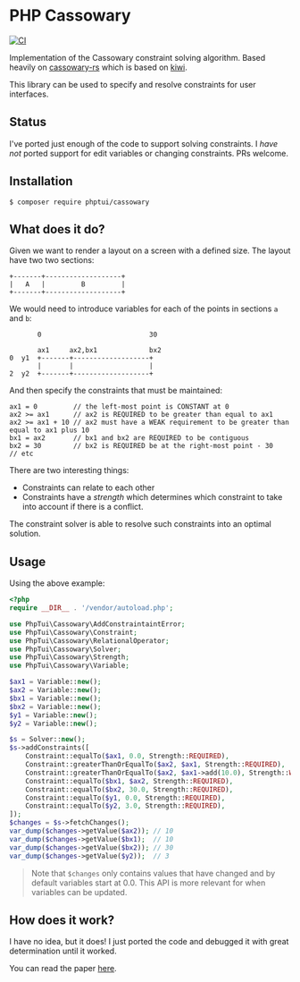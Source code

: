 PHP Cassowary
=============

[![CI](https://github.com/php-tui/cassowary/actions/workflows/ci.yml/badge.svg)](https://github.com/php-tui/cassowary/actions/workflows/ci.yml)

Implementation of the Cassowary constraint solving algorithm. Based heavily on
[cassowary-rs](https://github.com/dylanede/cassowary-rs) which is based on
[kiwi](https://github.com/nucleic/kiwi).

This library can be used to specify and resolve constraints for user
interfaces.

Status
------

I've ported just enough of the code to support solving constraints. I _have
not_ ported support for edit variables or changing constraints. PRs welcome.

Installation
------------

```
$ composer require phptui/cassowary
```

What does it do?
----------------

Given we want to render a layout on a screen with a defined size. The layout
have two two sections:

```
+-------+-------------------+
|   A   |         B         |
+-------+-------------------+
```

We would need to introduce variables for each of the points in sections `a` and `b`:

```
       0                           30

       ax1     ax2,bx1             bx2
0  y1  +-------+-------------------+
       |       |                   |
2  y2  +-------+-------------------+
```

And then specify the constraints that must be maintained:

```
ax1 = 0         // the left-most point is CONSTANT at 0
ax2 >= ax1      // ax2 is REQUIRED to be greater than equal to ax1
ax2 >= ax1 + 10 // ax2 must have a WEAK requirement to be greater than equal to ax1 plus 10
bx1 = ax2       // bx1 and bx2 are REQUIRED to be contiguous
bx2 = 30        // bx2 is REQUIRED be at the right-most point - 30
// etc
```

There are two interesting things:

- Constraints can relate to each other
- Constraints have a _strength_ which determines which constraint to take into
  account if there is a conflict.

The constraint solver is able to resolve such constraints into an optimal
solution.

Usage
-----

Using the above example:

```php
<?php
require __DIR__ . '/vendor/autoload.php';

use PhpTui\Cassowary\AddConstraintaintError;
use PhpTui\Cassowary\Constraint;
use PhpTui\Cassowary\RelationalOperator;
use PhpTui\Cassowary\Solver;
use PhpTui\Cassowary\Strength;
use PhpTui\Cassowary\Variable;

$ax1 = Variable::new();
$ax2 = Variable::new();
$bx1 = Variable::new();
$bx2 = Variable::new();
$y1 = Variable::new();
$y2 = Variable::new();

$s = Solver::new();
$s->addConstraints([
    Constraint::equalTo($ax1, 0.0, Strength::REQUIRED),
    Constraint::greaterThanOrEqualTo($ax2, $ax1, Strength::REQUIRED),
    Constraint::greaterThanOrEqualTo($ax2, $ax1->add(10.0), Strength::WEAK),
    Constraint::equalTo($bx1, $ax2, Strength::REQUIRED),
    Constraint::equalTo($bx2, 30.0, Strength::REQUIRED),
    Constraint::equalTo($y1, 0.0, Strength::REQUIRED),
    Constraint::equalTo($y2, 3.0, Strength::REQUIRED),
]);
$changes = $s->fetchChanges();
var_dump($changes->getValue($ax2)); // 10
var_dump($changes->getValue($bx1);  // 10
var_dump($changes->getValue($bx2)); // 30
var_dump($changes->getValue($y2));  // 3
```

> Note that `$changes` only contains values that have changed and by default variables start at 0.0. This API is more relevant for when variables can be updated.

How does it work?
-----------------

I have no idea, but it does! I just ported the code and debugged it with great
determination until it worked.

You can read the paper
[here](https://constraints.cs.washington.edu/solvers/cassowary-tochi.pdf).
